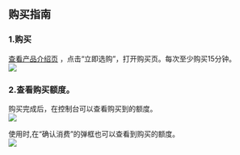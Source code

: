 


## 购买指南

### 1.购买
<a targert="_blank" href="http://tce.fsphere.cn/product/ect">查看产品介绍页</a> ，点击“立即选购”，打开购买页。每次至少购买15分钟。  
![](https://mc.qcloudimg.com/static/img/98d56dac5f6f1214f8f9ffae29b96bae/gm.png)

### 2.查看购买额度。
购买完成后，在控制台可以查看购买到的额度。  
![](https://mc.qcloudimg.com/static/img/1bb5441f8b9bd886a0e238ab2b98c149/edu.png)

使用时,在“确认消费”的弹框也可以查看到购买的额度。  
![](https://mc.qcloudimg.com/static/img/66fb017015ddf963c096b5efde734c87/querenedu.png)